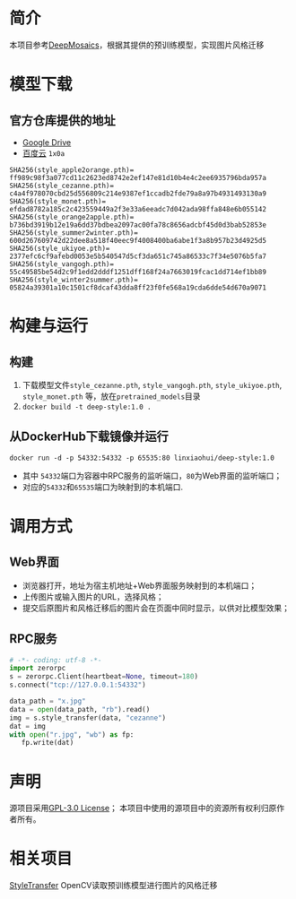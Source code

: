# 简介
本项目参考[DeepMosaics](https://github.com/HypoX64/DeepMosaics)，根据其提供的预训练模型，实现图片风格迁移

# 模型下载
## 官方仓库提供的地址
   * [Google Drive](https://drive.google.com/open?id=1LTERcN33McoiztYEwBxMuRjjgxh4DEPs)
   * [百度云](https://pan.baidu.com/s/10rN3U3zd5TmfGpO_PEShqQ) `1x0a`

```
SHA256(style_apple2orange.pth)= ff989c98f3a077cd11c2623ed8742e2ef147e81d10b4e4c2ee6935796bda957a
SHA256(style_cezanne.pth)= c4a4f978070cbd25d556809c214e9387ef1ccadb2fde79a8a97b4931493130a9
SHA256(style_monet.pth)= efdad8782a185c2c423559449a2f3e33a6eeadc7d042ada98ffa848e6b055142
SHA256(style_orange2apple.pth)= b736bd3919b12e19a6dd37bdbea2097ac00fa78c8656adcbf45d0d3bab52853e
SHA256(style_summer2winter.pth)= 600d267609742d22dee8a518f40eec9f4008400ba6abe1f3a8b957b23d4925d5
SHA256(style_ukiyoe.pth)= 2377efc6cf9afebd0053e5b540547d5cf3da651c745a86533c7f34e5076b5fa7
SHA256(style_vangogh.pth)= 55c49585be54d2c9f1edd2dddf1251dff168f24a7663019fcac1dd714ef1bb89
SHA256(style_winter2summer.pth)= 05824a39301a10c1501cf8dcaf43dda8ff23f0fe568a19cda6dde54d670a9071
```

# 构建与运行
## 构建
   1. 下载模型文件`style_cezanne.pth`, `style_vangogh.pth`, `style_ukiyoe.pth`, `style_monet.pth` 等，放在`pretrained_models`目录
   2. `docker build -t deep-style:1.0 .`

## 从DockerHub下载镜像并运行
   `docker run -d -p 54332:54332 -p 65535:80 linxiaohui/deep-style:1.0`
   * 其中 `54332`端口为容器中RPC服务的监听端口，`80`为Web界面的监听端口；
   * 对应的`54332`和`65535`端口为映射到的本机端口.

# 调用方式

## Web界面
   * 浏览器打开，地址为宿主机地址+Web界面服务映射到的本机端口；
   * 上传图片或输入图片的URL，选择风格；
   * 提交后原图片和风格迁移后的图片会在页面中同时显示，以供对比模型效果；

## RPC服务
```python
# -*- coding: utf-8 -*-
import zerorpc
s = zerorpc.Client(heartbeat=None, timeout=180)
s.connect("tcp://127.0.0.1:54332")

data_path = "x.jpg"
data = open(data_path, "rb").read()
img = s.style_transfer(data, "cezanne")
dat = img
with open("r.jpg", "wb") as fp:
   fp.write(dat)

```

# 声明
源项目采用[GPL-3.0 License](https://github.com/HypoX64/DeepMosaics/blob/master/LICENSE)；
本项目中使用的源项目中的资源所有权利归原作者所有。


# 相关项目
[StyleTransfer](../StyleTransfer) OpenCV读取预训练模型进行图片的风格迁移

